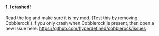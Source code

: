 #### 1. I crashed!
Read the log and make sure it is my mod. (Test this by removing Cobblerock.) If you only crash when Cobblerock is present, then open a new issue here: https://github.com/hyperdefined/cobblerock/issues
